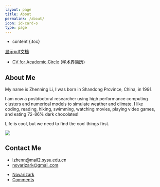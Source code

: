 ```yaml
---
layout: page
title: About
permalink: /about/
icon: id-card-o 
type: page
---
```


* content
{:toc}

<a href="javascript:void(0)" target="_blank" onclick="showPdf('http://www.cesm.ucar.edu/models/cesm1.2/cesm/doc/usersguide/ug.pdf')">显示pdf文档</a>

* [CV for Academic Circle](https://github.com/Novarizark/Novarizark.github.io/raw/master/uploads/CV_ZhenningLi_full_with_pub_appendix.pdf)  ([学术界简历](https://github.com/Novarizark/Novarizark.github.io/raw/master/uploads/CV_ZhenningLi_full_with_pub_appendix.pdf))
<!--* [CV for Industrial Circle](https://github.com/Novarizark/Novarizark.github.io/raw/master/uploads/2018/cv/CV-Academic-English.pdf) ([工业界简历](https://github.com/Novarizark/Novarizark.github.io/raw/master/uploads/2018/cv/CV-Industrial-Chinese.pdf))-->

## About Me

My name is Zhenning Li, I was born in Shandong Province, China, in 1991. 

I am now a postdoctoral researcher using high performance computing clusters and numerical models to simulate weather and climate. I like coding, reading, hiking, swimming, watching movies, playing video games, and eating 72-86% dark chocolates!

Life is cool, but we need to find the cool things first.

![](http://ww1.sinaimg.cn/large/73ebdc71gy1fmzzdtzucxj20wu0kugmh.jpg)

## Contact Me

* [<i style="font-size: 20px" class="fa fa-envelope-o"></i>](lzhenn@mail2.sysu.edu.cn) [lzhenn@mail2.sysu.edu.cn](lzhenn@mail2.sysu.edu.cn)
* [<i style="font-size: 20px" class="fa fa-envelope"></i>](novarizark@gmail.com) [novarizark@gmail.com](novarizark@gmail.com)
<!--* [<i style="font-size: 20px" class="fa fa-weixin"></i>](https://raw.githubusercontent.com/Novarizark/Novarizark.github.io/master/uploads/WeChatID.jpg) [Novarizark](https://raw.githubusercontent.com/Novarizark/Novarizark.github.io/master/uploads/WeChatID.jpg)-->
* [<i style="font-size: 20px" class="fa fa-github"></i>](https://github.com/Novarizark) [Novarizark](https://github.com/Novarizark)
* [<i style="font-size: 20px" class="fa fa-comments"></i>](https://novarizark.github.io/comments/) [Comments](https://novarizark.github.io/comments/)
<script src="//mozilla.github.io/pdf.js/build/pdf.js"></script> 
<script src="../js/showPDF.js" charset="utf-8"></script>
